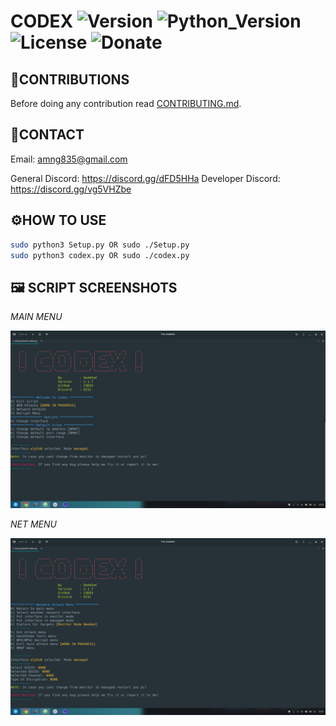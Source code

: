 # CODEX ![Version](https://img.shields.io/badge/Version-v2.2.5-orange?style=flat-square&url=https://github.com/DEADSEC-SECURITY/CODEX/blob/master/ChangeLog.md) ![Python_Version](https://img.shields.io/badge/Python-3.7%2B-blue?style=flat-square) ![License](https://img.shields.io/badge/License-MIT-red?style=flat-square) ![Donate](https://img.shields.io/badge/Donate-Crypto-yellow?style=flat-square)

## 📝CONTRIBUTIONS

Before doing any contribution read <a href="https://github.com/DEADSEC-SECURITY/CODEX/blob/master/CONTRIBUTING.md">CONTRIBUTING.md</a>.

## 📧CONTACT

Email: amng835@gmail.com

General Discord: https://discord.gg/dFD5HHa
Developer Discord: https://discord.gg/vg5VHZbe

## ⚙️HOW TO USE

```bash
sudo python3 Setup.py OR sudo ./Setup.py
sudo python3 codex.py OR sudo ./codex.py
```

## 🖼️ SCRIPT SCREENSHOTS

  *MAIN MENU*

  ![alt text](https://github.com/DEADSEC-SECURITY/CODEX/blob/master/utils/IMG/main1.png)

  *NET MENU*

  ![alt text](https://github.com/DEADSEC-SECURITY/CODEX/blob/master/utils/IMG/net1.png)

